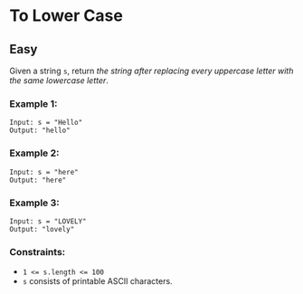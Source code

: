 # To Lower Case
## Easy

Given a string `s`, return *the string after replacing every uppercase letter with the same lowercase letter*.

### Example 1:
```
Input: s = "Hello"
Output: "hello"
```

### Example 2:
```
Input: s = "here"
Output: "here"
```

### Example 3:
```
Input: s = "LOVELY"
Output: "lovely"
```

### Constraints:
- `1 <= s.length <= 100`
- `s` consists of printable ASCII characters.
